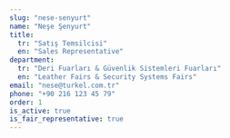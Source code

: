 ```yaml
---
slug: "nese-senyurt"
name: "Neşe Şenyurt"
title:
  tr: "Satış Temsilcisi"
  en: "Sales Representative"
department:
  tr: "Deri Fuarları & Güvenlik Sistemleri Fuarları"
  en: "Leather Fairs & Security Systems Fairs"
email: "nese@turkel.com.tr"
phone: "+90 216 123 45 79"
order: 1
is_active: true
is_fair_representative: true
---
```



